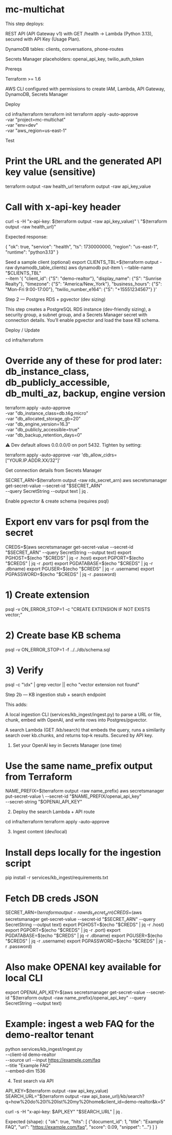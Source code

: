# mc-multichat
This step deploys:

REST API (API Gateway v1) with GET /health → Lambda (Python 3.13), secured with API Key (Usage Plan).

DynamoDB tables: clients, conversations, phone-routes

Secrets Manager placeholders: openai_api_key, twilio_auth_token

Prereqs

Terraform >= 1.6

AWS CLI configured with permissions to create IAM, Lambda, API Gateway, DynamoDB, Secrets Manager

Deploy

cd infra/terraform
terraform init
terraform apply -auto-approve \
  -var "project=mc-multichat" \
  -var "env=dev" \
  -var "aws_region=us-east-1"

Test

# Print the URL and the generated API key value (sensitive)
terraform output -raw health_url
terraform output -raw api_key_value

# Call with x-api-key header
curl -s -H "x-api-key: $(terraform output -raw api_key_value)" \
  "$(terraform output -raw health_url)"

Expected response:

{
  "ok": true,
  "service": "health",
  "ts": 1730000000,
  "region": "us-east-1",
  "runtime": "python3.13"
}

Seed a sample client (optional)
export CLIENTS_TBL=$(terraform output -raw dynamodb_table_clients)
aws dynamodb put-item \
  --table-name "$CLIENTS_TBL" \
  --item '{
    "client_id": {"S": "demo-realtor"},
    "display_name": {"S": "Sunrise Realty"},
    "timezone": {"S": "America/New_York"},
    "business_hours": {"S": "Mon-Fri 9:00-17:00"},
    "twilio_number_e164": {"S": "+15551234567"}
  }'


Step 2 — Postgres RDS + pgvector (dev sizing)

This step creates a PostgreSQL RDS instance (dev-friendly sizing), a security group, a subnet group, and a Secrets Manager secret with connection details. You’ll enable pgvector and load the base KB schema.

Deploy / Update

cd infra/terraform
# Override any of these for prod later: db_instance_class, db_publicly_accessible, db_multi_az, backup, engine version
terraform apply -auto-approve \
  -var "db_instance_class=db.t4g.micro" \
  -var "db_allocated_storage_gb=20" \
  -var "db_engine_version=16.3" \
  -var "db_publicly_accessible=true" \
  -var "db_backup_retention_days=0"

⚠️ Dev default allows 0.0.0.0/0 on port 5432. Tighten by setting:

terraform apply -auto-approve -var 'db_allow_cidrs=["YOUR.IP.ADDR.XX/32"]'

Get connection details from Secrets Manager

SECRET_ARN=$(terraform output -raw rds_secret_arn)
aws secretsmanager get-secret-value --secret-id "$SECRET_ARN" \
  --query SecretString --output text | jq .

Enable pgvector & create schema (requires psql)

# Export env vars for psql from the secret
CREDS=$(aws secretsmanager get-secret-value --secret-id "$SECRET_ARN" --query SecretString --output text)
export PGHOST=$(echo "$CREDS" | jq -r .host)
export PGPORT=$(echo "$CREDS" | jq -r .port)
export PGDATABASE=$(echo "$CREDS" | jq -r .dbname)
export PGUSER=$(echo "$CREDS" | jq -r .username)
export PGPASSWORD=$(echo "$CREDS" | jq -r .password)

# 1) Create extension
psql -v ON_ERROR_STOP=1 -c "CREATE EXTENSION IF NOT EXISTS vector;"

# 2) Create base KB schema
psql -v ON_ERROR_STOP=1 -f ../../db/schema.sql

# 3) Verify
psql -c "\dx" | grep vector || echo "vector extension not found"


Step 2b — KB ingestion stub + search endpoint

This adds:

A local ingestion CLI (services/kb_ingest/ingest.py) to parse a URL or file, chunk, embed with OpenAI, and write rows into Postgres/pgvector.

A search Lambda (GET /kb/search) that embeds the query, runs a similarity search over kb.chunks, and returns top‑k results. Secured by API key.

1) Set your OpenAI key in Secrets Manager (one time)

# Use the same name_prefix output from Terraform
NAME_PREFIX=$(terraform output -raw name_prefix)
aws secretsmanager put-secret-value \
  --secret-id "$NAME_PREFIX/openai_api_key" \
  --secret-string "$OPENAI_API_KEY"

2) Deploy the search Lambda + API route

cd infra/terraform
terraform apply -auto-approve

3) Ingest content (dev/local)

# Install deps locally for the ingestion script
pip install -r services/kb_ingest/requirements.txt

# Fetch DB creds JSON
SECRET_ARN=$(terraform output -raw rds_secret_arn)
CREDS=$(aws secretsmanager get-secret-value --secret-id "$SECRET_ARN" --query SecretString --output text)
export PGHOST=$(echo "$CREDS" | jq -r .host)
export PGPORT=$(echo "$CREDS" | jq -r .port)
export PGDATABASE=$(echo "$CREDS" | jq -r .dbname)
export PGUSER=$(echo "$CREDS" | jq -r .username)
export PGPASSWORD=$(echo "$CREDS" | jq -r .password)

# Also make OPENAI key available for local CLI
export OPENAI_API_KEY=$(aws secretsmanager get-secret-value --secret-id "$(terraform output -raw name_prefix)/openai_api_key" --query SecretString --output text)

# Example: ingest a web FAQ for the demo-realtor tenant
python services/kb_ingest/ingest.py \
  --client-id demo-realtor \
  --source url --input https://example.com/faq \
  --title "Example FAQ" \
  --embed-dim 1536

4) Test search via API

API_KEY=$(terraform output -raw api_key_value)
SEARCH_URL="$(terraform output -raw api_base_url)/kb/search?q=how%20do%20I%20list%20my%20home&client_id=demo-realtor&k=5"

curl -s -H "x-api-key: $API_KEY" "$SEARCH_URL" | jq .

Expected (shape):
{
  "ok": true,
  "hits": [
    {"document_id": 1, "title": "Example FAQ", "uri": "https://example.com/faq", "score": 0.09, "snippet": "…"}
  ]
}
